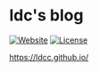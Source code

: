 # ldc's blog

[![Website](https://img.shields.io/badge/blog-ldcc.github.io-brightgreen)](https://ldcc.github.io/)
[![License](https://img.shields.io/badge/license-WTFPL-brightgreen)](http://www.wtfpl.net/)


<https://ldcc.github.io/>